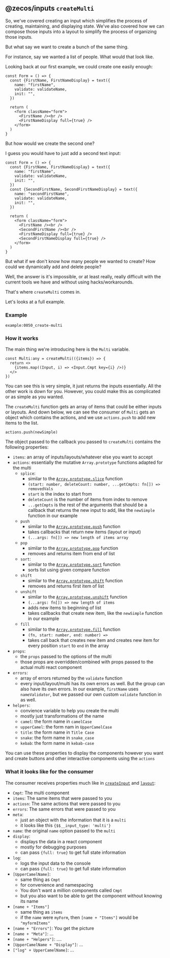## @zecos/inputs `createMulti`

So, we've covered creating an input which simplifies the process of creating, maintaining, and displaying state. We've also covered how we can compose those inputs into a layout to simplify the process of organizing those inputs.

But what say we want to create a bunch of the same thing.

For instance, say we wanted a list of people. What would that look like.

Looking back at our first example, we could create one easily enough:

```tsx
const Form = () => {
  const {FirstName, FirstNameDisplay} = text({
    name: "firstName",
    validate: validateName,
    init: "",
  })

  return (
    <form className="form">
      <FirstName /><br />
      <FirstNameDisplay full={true} />
    </form> 
  )
}
```

But how would we create the second one?

I guess you would have to just add a second text input:

```tsx
const Form = () => {
  const {FirstName, FirstNameDisplay} = text({
    name: "firstName",
    validate: validateName,
    init: "",
  })
  const {SecondFirstName, SecondFirstNameDisplay} = text({
    name: "secondFirstName",
    validate: validateName,
    init: "",
  })

  return (
    <form className="form">
      <FirstName /><br />
      <SecondFirstName /><br />
      <FirstNameDisplay full={true} />
      <SecondFirstNameDisplay full={true} />
    </form> 
  )
}
```

But what if we don't know how many people we wanted to create? How could we dynamically add and delete people?

Well, the answer is it's impossible, or at least really, really difficult with the current tools we have and without using hacks/workarounds.

That's where `createMulti` comes in.

Let's looks at a full example.

### Example

```tsx
example:0050_create-multi
```

### How it works

The main thing we're introducing here is the `Multi` variable.

```tsx
const Multi:any = createMulti(({items}) => {
  return <>
    {items.map((Input, i) => <Input.Cmpt key={i} />)}
  </>
})
```

You can see this is very simple, it just returns the inputs essentially. All the other work is down for you. However, you could make this as complicated or as simple as you wanted.

The `createMulti` function gets an array of items that could be either inputs or layouts. And down below, we can see the consumer of `Multi` gets an object which contains the actions, and we use `actions.push` to add new items to the list.

```tsx
actions.push(newSimple)
```

The object passed to the callback you passed to `createMulti` contains the following properties:

* `items`: an array of inputs/layouts/whatever else you want to accept
* `actions`: essentially the mutative `Array.prototype` functions adapted for the multi
  * `splice`:
    * similar to the [`Array.prototype.slice`](https://developer.mozilla.org/en-US/docs/Web/JavaScript/Reference/Global_Objects/Array/slice) function
    * `(start: number, deleteCount: number, ...getCmpts: fn[]) => removedVals`
    * `start` is the index to start from
    * `deleteCount` is the number of items from index to remove
    * `...getCmpts` is the rest of the arguments that should be a callback that returns the new input to add, like the `newSimple` function in our example
  * `push`
    * similar to the [`Array.prototype.push`](https://developer.mozilla.org/en-US/docs/Web/JavaScript/Reference/Global_Objects/Array/push) function
    * takes callbacks that return new items (layout or input)
    * `(...args: fn[]) => new length of items array`
  * `pop`
    * similar to the [`Array.prototype.pop`](https://developer.mozilla.org/en-US/docs/Web/JavaScript/Reference/Global_Objects/Array/pop) function
    * removes and returns item from end of list
  * `sort`:
    * similar to the [`Array.prototype.sort`](https://developer.mozilla.org/en-US/docs/Web/JavaScript/Reference/Global_Objects/Array/sort) function
    * sorts list using given compare function
  * `shift`
    * similar to the [`Array.prototype.shift`](https://developer.mozilla.org/en-US/docs/Web/JavaScript/Reference/Global_Objects/Array/shift) function
    * removes and returns first item of list
  * `unshift`
    * similar to the [`Array.prototype.unshift`](https://developer.mozilla.org/en-US/docs/Web/JavaScript/Reference/Global_Objects/Array/unshift) function
    * `(...args: fn[]) => new length of items`
    * adds new items to beginning of list
    * takes callbacks that create new item, like the `newSimple` function in our example
  * `fill`
    * similar to the [`Array.prototype.fill`](https://developer.mozilla.org/en-US/docs/Web/JavaScript/Reference/Global_Objects/Array/fill) function
    * `(fn, start: number, end: number) =>`
    * takes call back that creates new item and creates new item for every position `start` to `end` in the array
* `props`:
  * the `props` passed to the options of the multi
  * those props are overridden/combined with props passed to the actual multi react component
* `errors`:
  * array of errors returned by the `validate` function
  * every input/layout/multi has its own errors as well. But the group can also have its own errors. In our example, `firstName` uses `nameValidator`, but we passed our own custom `validate` function in as well.
* `helpers`:
  * convience variable to help you create the multi
  * mostly just transformations of the name
  * `camel`: the form name in `camelCase`
  * `upperCamel`: the form nam in `UpperCamelCase`
  * `title`: the form name in `Title Case`
  * `snake`: the form name in `snake_case`
  * `kebab`: the form name in `kebab-case`

You can use these properties to display the components however you want and create buttons and other interactive components using the `actions`
  

### What it looks like for the consumer

The consumer receives properties much like in [`createInput`](/input/create-input) and [`layout`](/input/create-layout):


* `Cmpt`: The multi component
* `items`: The same items that were passed to you
* `actiosn`: The same actions that were passed to you
* `errors`: The same errors that were passed to you
* `meta`:
  * just an object with the information that it is a `multi`
  * it looks like this `{$$__input_type: 'multi'}`
* `name`: the original `name` option passed to the `multi`
* `display`:
  * displays the data in a react component
  * mostly for debugging purposes
  * can pass `{full: true}` to get full state information
* `log`:
  * logs the input data to the console
  * can pass `{full: true}` to get full state information
* `[UpperCamelName]`:
  * same thing as `Cmpt`
  * for convenience and namespacing
  * You don't want a million components called `Cmpt`
  * but you also want to be able to get the component without knowing its name
* `[name + "Items"]`
  * same thing as `items`
  * if the `name` were `myForm`, then `[name + "Items"]` would be `"myformItems"`
* `[name + "Errors"]`: You get the picture
* `[name + "Meta"]`: ...
* `[name + "Helpers"]`: ....
* `[UpperCamelName + "Display"]`: ...
* `["log" + UpperCamelName]`: ...
